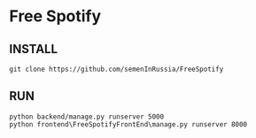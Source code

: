 # Free Spotify

## INSTALL
```
git clone https://github.com/semenInRussia/FreeSpotify
```

## RUN
```
python backend/manage.py runserver 5000
python frontend\FreeSpotifyFrontEnd\manage.py runserver 8000
```
